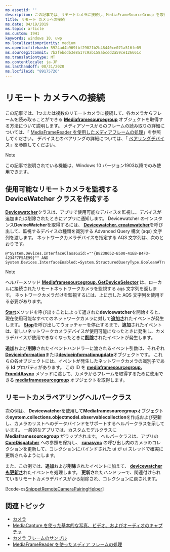 ```yaml
---
ms.assetid: ''
description: この記事では、リモートカメラに接続し、MediaFrameSourceGroup を取得して各カメラからフレームを取得する方法について説明します。
title: リモート カメラへの接続
ms.date: 04/19/2019
ms.topic: article
ms.custom: 19H1
keywords: windows 10, uwp
ms.localizationpriority: medium
ms.openlocfilehash: 5924ad4b969fbf29021b2b48440ce071a516fe09
ms.sourcegitcommit: 7b2febddb3e8a17c9ab158abcdd2a59ce126661c
ms.translationtype: MT
ms.contentlocale: ja-JP
ms.lasthandoff: 08/31/2020
ms.locfileid: "89175726"
---
```

# <a name="connect-to-remote-cameras"></a>リモート カメラへの接続

この記事では、1つまたは複数のリモートカメラに接続して、各カメラからフレームを読み取ることができる [**Mediaframesourcegroup**](/uwp/api/Windows.Media.Capture.Frames.MediaFrameSourceGroup) オブジェクトを取得する方法について説明します。 メディアソースからのフレームの読み取りの詳細については、「 [MediaFrameReader を使用したメディアフレームの処理](process-media-frames-with-mediaframereader.md)」を参照してください。 デバイスとのペアリングの詳細については、「 [ペアリングデバイス](../devices-sensors/pair-devices.md)」を参照してください。

> [!NOTE] 
> この記事で説明されている機能は、Windows 10 バージョン1903以降でのみ使用できます。

## <a name="create-a-devicewatcher-class-to-watch-for-available-remote-cameras"></a>使用可能なリモートカメラを監視する DeviceWatcher クラスを作成する

[**Devicewatcher**](/uwp/api/windows.devices.enumeration.devicewatcher)クラスは、アプリで使用可能なデバイスを監視し、デバイスが追加または削除されたときにアプリに通知します。 Devicewatcher のインスタンス**DeviceWatcher**を取得するには、 [**Devicewatcher. createwatcher**](/uwp/api/windows.devices.enumeration.deviceinformation.createwatcher#Windows_Devices_Enumeration_DeviceInformation_CreateWatcher_System_String_)を呼び出して、監視するデバイスの種類を識別する Advanced Query 構文 (aqs) 文字列を渡します。 ネットワークカメラデバイスを指定する AQS 文字列は、次のとおりです。

```
@"System.Devices.InterfaceClassGuid:=""{B8238652-B500-41EB-B4F3-4234F7F5AE99}"" AND System.Devices.InterfaceEnabled:=System.StructuredQueryType.Boolean#True"
```

> [!NOTE] 
> ヘルパーメソッド [**Mediaframesourcegroup. GetDeviceSelector**](/uwp/api/windows.media.capture.frames.mediaframesourcegroup.getdeviceselector) は、ローカルに接続されたリモートネットワークカメラを監視する aqs 文字列を返します。 ネットワークカメラだけを監視するには、上に示した AQS 文字列を使用する必要があります。


[**Start**](/uwp/api/windows.devices.enumeration.devicewatcher.start)メソッドを呼び出すことによって返された**devicewatcher**を開始すると、現在使用可能なすべてのネットワークカメラに対して[**追加さ**](/uwp/api/windows.devices.enumeration.devicewatcher.added)れたイベントが発生します。 [**Stop**](/uwp/api/windows.devices.enumeration.devicewatcher.stop)を呼び出してウォッチャーを停止するまで、**追加**されたイベントは、新しいネットワークカメラデバイスが使用可能になったときに発生し、カメラデバイスが使用できなくなったときに[**削除**](/uwp/api/windows.devices.enumeration.devicewatcher.removed)されたイベントが発生します。

**追加**および**削除**されたイベントハンドラーに渡されるイベント引数は、それぞれ[**Deviceinformation**](/uwp/api/Windows.Devices.Enumeration.DeviceInformation)または[**deviceinformationupdate**](/uwp/api/windows.devices.enumeration.deviceinformationupdate)オブジェクトです。 これらの各オブジェクトには、イベントが発生したネットワークカメラの識別子である **Id** プロパティがあります。 この ID を [**mediaframesourcegroup. FromIdAsync**](/uwp/api/windows.media.capture.frames.mediaframesourcegroup.fromidasync) メソッドに渡して、カメラからフレームを取得するために使用できる [**mediaframesourcegroup**](/uwp/api/windows.media.capture.frames.mediaframesourcegroup.fromidasync) オブジェクトを取得します。

## <a name="remote-camera-pairing-helper-class"></a>リモートカメラペアリングヘルパークラス

次の例は、 **Devicewatcher**を使用して**Mediaframesourcegroup**オブジェクトの**system.collections.objectmodel.observablecollection**を作成および更新し、カメラのリストへのデータバインドをサポートするヘルパークラスを示しています。 一般的なアプリでは、カスタムモデルクラスに **Mediaframesourcegroup** がラップされます。 ヘルパークラスは、アプリの [**CoreDispatcher**](/uwp/api/Windows.UI.Core.CoreDispatcher) への参照を保持し、 [**runasync**](/uwp/api/windows.ui.core.coredispatcher.runasync) の呼び出し内のカメラのコレクションを更新して、コレクションにバインドされた ui が ui スレッドで確実に更新されるようにします。

また、この例では、**追加**および**削除**されたイベントに加えて、 [**devicewatcher も更新さ**](/uwp/api/windows.devices.enumeration.devicewatcher.updated)れたイベントを処理します。 **更新さ**れたハンドラーで、関連付けられているリモートカメラデバイスがから削除され、コレクションに戻されます。

[!code-cs[SnippetRemoteCameraPairingHelper](./code/Frames_Win10/Frames_Win10/RemoteCameraPairingHelper.cs#SnippetRemoteCameraPairingHelper)]


## <a name="related-topics"></a>関連トピック

* [カメラ](camera.md)
* [MediaCapture を使った基本的な写真、ビデオ、およびオーディオのキャプチャ](basic-photo-video-and-audio-capture-with-MediaCapture.md)
* [カメラ フレームのサンプル](https://github.com/Microsoft/Windows-universal-samples/tree/master/Samples/CameraFrames)
* [MediaFrameReader を使ったメディア フレームの処理](process-media-frames-with-mediaframereader.md)
 

 